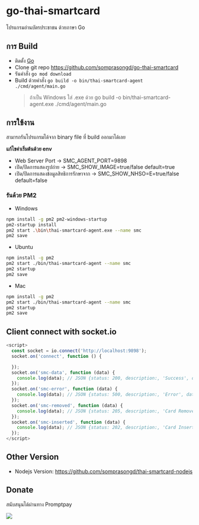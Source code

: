 # go-thai-smartcard

โปรแกรมอ่านบัตรประชาชน ด้วยภาษา Go

## การ Build

- ติดตั้ง [Go](https://go.dev/dl/)
- Clone git repo https://github.com/somprasongd/go-thai-smartcard
- รันคำสั่ง `go mod download`
- Build ด้วยคำสั่ง `go build -o bin/thai-smartcard-agent ./cmd/agent/main.go`
  > ถ้าเป็น Windows ใส่ .exe ด้วย go build -o bin/thai-smartcard-agent.exe ./cmd/agent/main.go

## การใช้งาน

สามารถรันโปรแกรมได้จาก binary file ที่ build ออกมาได้เลย

**แก้ไขค่าเริ่มต้นด้วย env**

- Web Server Port -> SMC_AGENT_PORT=9898
- เปิด/ปิดการแสดงรูปถ่าย -> SMC_SHOW_IMAGE=true/false default=true
- เปิด/ปิดการแสดงข้อมูลสิทธิการรักษาจาก -> SMC_SHOW_NHSO=E=true/false default=false

### รันด้วย PM2

- Windows

```bash
npm install -g pm2 pm2-windows-startup
pm2-startup install
pm2 start .\bin\thai-smartcard-agent.exe --name smc
pm2 save
```

- Ubuntu

```bash
npm install -g pm2
pm2 start ./bin/thai-smartcard-agent --name smc
pm2 startup
pm2 save
```

- Mac

```bash
npm install -g pm2
pm2 start ./bin/thai-smartcard-agent --name smc
pm2 startup
pm2 save
```

## Client connect with socket.io

```javascript
<script>
  const socket = io.connect('http://localhost:9898');
  socket.on('connect', function () {

  });
  socket.on('smc-data', function (data) {
    console.log(data); // JSON {status: 200, description:, 'Success', data: {}
  });
  socket.on('smc-error', function (data) {
    console.log(data); // JSON {status: 500, description:, 'Error', data: {message: ''}
  });
  socket.on('smc-removed', function (data) {
    console.log(data); // JSON {status: 205, description:, 'Card Removed', data: {message: ''}
  });
  socket.on('smc-inserted', function (data) {
    console.log(data); // JSON {status: 202, description:, 'Card Inserted', data: {message: ''}
  });
</script>
```

## Other Version

- Nodejs Version: https://github.com/somprasongd/thai-smartcard-nodejs

## Donate

สนับสนุนได้ผ่านทาง Promptpay

<img src="https://bit.ly/3gusiz8">
